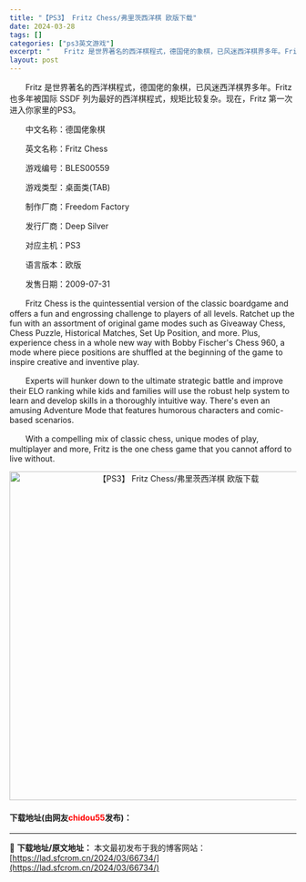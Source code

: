 ```yaml
---
title: "【PS3】 Fritz Chess/弗里茨西洋棋 欧版下载"
date: 2024-03-28
tags: []
categories: ["ps3英文游戏"]
excerpt: "　　Fritz 是世界著名的西洋棋程式，德国佬的象棋，已风迷西洋棋界多年。Fritz 也多年被国际 SSDF 列为最好的西洋棋程式，规矩比较复杂。现在，Fritz 第一次进入你家里的PS3。 　　中文名称：德国佬象棋 　　英文名称：Fritz Chess 　　游戏编号：BLES00559 　　游戏类&hellip;"
layout: post
---
```


 <p>　　Fritz 是世界著名的西洋棋程式，德国佬的象棋，已风迷西洋棋界多年。Fritz 也多年被国际 SSDF 列为最好的西洋棋程式，规矩比较复杂。现在，Fritz 第一次进入你家里的PS3。</p> <p>　　中文名称：德国佬象棋</p> <p>　　英文名称：Fritz Chess</p> <p>　　游戏编号：BLES00559</p> <p>　　游戏类型：桌面类(TAB)</p> <p>　　制作厂商：Freedom Factory</p> <p>　　发行厂商：Deep Silver</p> <p>　　对应主机：PS3</p> <p>　　语言版本：欧版</p> <p>　　发售日期：2009-07-31</p> <p>　　Fritz Chess is the quintessential version of the classic boardgame and offers a fun and engrossing challenge to players of all levels. Ratchet up the fun with an assortment of original game modes such as Giveaway Chess, Chess Puzzle, Historical Matches, Set Up Position, and more. Plus, experience chess in a whole new way with Bobby Fischer&#39;s Chess 960, a mode where piece positions are shuffled at the beginning of the game to inspire creative and inventive play.</p> <p>　　Experts will hunker down to the ultimate strategic battle and improve their ELO ranking while kids and families will use the robust help system to learn and develop skills in a thoroughly intuitive way. There&#39;s even an amusing Adventure Mode that features humorous characters and comic-based scenarios.</p> <p>　　With a compelling mix of classic chess, unique modes of play, multiplayer and more, Fritz is the one chess game that you cannot afford to live without.</p> <p align="center"><img align="" border="0" src="https://lad.sfcrom.cn/wp-content/uploads/2024/03/20240328_66051bf343b71.jpg" width="578" alt="【PS3】 Fritz Chess/弗里茨西洋棋 欧版下载" /></p> <p><h4>下载地址(由网友<font color="red">chidou55</font>发布)：</h4></p> 

---
📖 **下载地址/原文地址：** 本文最初发布于我的博客网站：[https://lad.sfcrom.cn/2024/03/66734/](https://lad.sfcrom.cn/2024/03/66734/)
